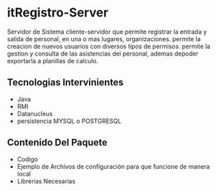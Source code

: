 itRegistro-Server
=================

Servidor de Sistema cliente-servidor que permite registrar la entrada y salida de personal, en una o mas lugares, organizaciones. permite la creacion de nuevos usuarios con diversos tipos de permisos. permite la gestion y consulta de las asistencias del personal, ademas depoder exportarla a planillas de calculo.

Tecnologias Intervinientes
--------------------------

  - Java
  - RMI
  - Datanucleus
  - persistencia MYSQL o POSTGRESQL
  
Contenido Del Paquete
---------------------

  - Codigo
  - Ejemplo de Archivos de configuración para que funcione de manera local
  - Librerias Necesarias
